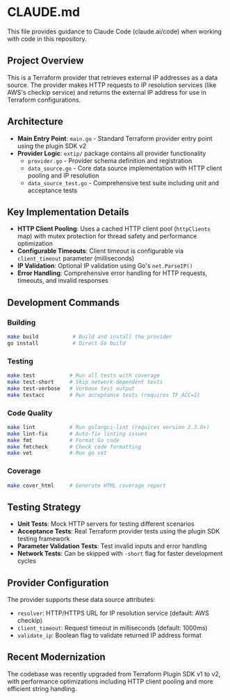 # CLAUDE.md

This file provides guidance to Claude Code (claude.ai/code) when working with code in this repository.

## Project Overview

This is a Terraform provider that retrieves external IP addresses as a data source. The provider makes HTTP requests to IP resolution services (like AWS's checkip service) and returns the external IP address for use in Terraform configurations.

## Architecture

- **Main Entry Point**: `main.go` - Standard Terraform provider entry point using the plugin SDK v2
- **Provider Logic**: `extip/` package contains all provider functionality
  - `provider.go` - Provider schema definition and registration
  - `data_source.go` - Core data source implementation with HTTP client pooling and IP resolution
  - `data_source_test.go` - Comprehensive test suite including unit and acceptance tests

## Key Implementation Details

- **HTTP Client Pooling**: Uses a cached HTTP client pool (`httpClients` map) with mutex protection for thread safety and performance optimization
- **Configurable Timeouts**: Client timeout is configurable via `client_timeout` parameter (milliseconds)
- **IP Validation**: Optional IP validation using Go's `net.ParseIP()`
- **Error Handling**: Comprehensive error handling for HTTP requests, timeouts, and invalid responses

## Development Commands

### Building
```bash
make build           # Build and install the provider
go install           # Direct Go build
```

### Testing
```bash
make test           # Run all tests with coverage
make test-short     # Skip network-dependent tests
make test-verbose   # Verbose test output
make testacc        # Run acceptance tests (requires TF_ACC=1)
```

### Code Quality
```bash
make lint           # Run golangci-lint (requires version 2.3.0+)
make lint-fix       # Auto-fix linting issues
make fmt            # Format Go code
make fmtcheck       # Check code formatting
make vet            # Run go vet
```

### Coverage
```bash
make cover_html     # Generate HTML coverage report
```

## Testing Strategy

- **Unit Tests**: Mock HTTP servers for testing different scenarios
- **Acceptance Tests**: Real Terraform provider tests using the plugin SDK testing framework
- **Parameter Validation Tests**: Test invalid inputs and error handling
- **Network Tests**: Can be skipped with `-short` flag for faster development cycles

## Provider Configuration

The provider supports these data source attributes:
- `resolver`: HTTP/HTTPS URL for IP resolution service (default: AWS checkip)
- `client_timeout`: Request timeout in milliseconds (default: 1000ms)
- `validate_ip`: Boolean flag to validate returned IP address format

## Recent Modernization

The codebase was recently upgraded from Terraform Plugin SDK v1 to v2, with performance optimizations including HTTP client pooling and more efficient string handling.
